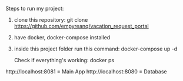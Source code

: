 Steps to run my project:
1) clone this repository: git clone https://github.com/empyreanq/vacation_request_portal
2) have docker, docker-compose installed
3) inside this project folder run this command: docker-compose up -d

   Check if everything's working: docker ps

http://localhost:8081 = Main App
http://localhost:8080 = Database
